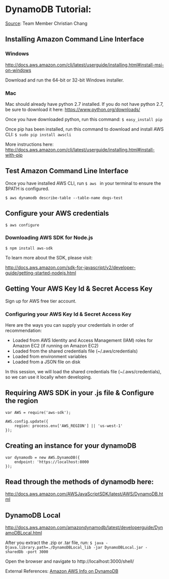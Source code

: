 # DynamoDB Tutorial:

[Source](https://gist.github.com/christianchang/699818b57469e1a175ff361e6cefce1f
): Team Member Christian Chang

## Installing Amazon Command Line Interface

### Windows

http://docs.aws.amazon.com/cli/latest/userguide/installing.html#install-msi-on-windows

Download and run the 64-bit or 32-bit Windows installer.

### Mac
Mac should already have python 2.7 installed. If you do not have python 2.7, be sure to download it here:
https://www.python.org/downloads/

Once you have downloaded python, run this command:
``$ easy_install pip``

Once pip has been installed, run this command to download and install AWS CLI:
``$ sudo pip install awscli``

More instructions here: 
http://docs.aws.amazon.com/cli/latest/userguide/installing.html#install-with-pip

## Test Amazon Command Line Interface

Once you have installed AWS CLI, run ``$ aws `` in your terminal to ensure the $PATH is configured.

``$ aws dynamodb describe-table --table-name dogs-test``

## Configure your AWS credentials

``$ aws configure``

### Downloading AWS SDK for Node.js

``$ npm install aws-sdk``

To learn more about the SDK, please visit: 

http://docs.aws.amazon.com/sdk-for-javascript/v2/developer-guide/getting-started-nodejs.html

## Getting Your AWS Key Id & Secret Access Key

Sign up for AWS free tier account.

### Configuring your AWS Key Id & Secret Access Key

Here are the ways you can supply your credentials in order of recommendation:
* Loaded from AWS Identity and Access Management (IAM) roles for Amazon EC2 (if running on Amazon EC2)
* Loaded from the shared credentials file (~/.aws/credentials)
* Loaded from environment variables
* Loaded from a JSON file on disk

In this session, we will load the shared credentials file (~/.aws/credentials), so we can use it locally when developing.

## Requiring AWS SDK in your .js file & Configure the region

```
var AWS = require('aws-sdk');

AWS.config.update({
	region: process.env['AWS_REGION'] || 'us-west-1'
});
```

## Creating an instance for your dynamoDB

```
var dynamodb = new AWS.DynamoDB({
	endpoint: 'https://localhost:8000
});
```

## Read through the methods of dynamodb here:
http://docs.aws.amazon.com/AWSJavaScriptSDK/latest/AWS/DynamoDB.html

## DynamoDB Local
http://docs.aws.amazon.com/amazondynamodb/latest/developerguide/DynamoDBLocal.html

After you extract the .zip or .tar file, run:
``$ java -Djava.library.path=./DynamoDBLocal_lib -jar DynamoDBLocal.jar -sharedDb -port 3000``

Open the browser and navigate to http://localhost:3000/shell/


External References:
[Amazon AWS Info on DynamoDB](http://docs.aws.amazon.com/amazondynamodb/latest/developerguide/DynamoDBLocal.html)
